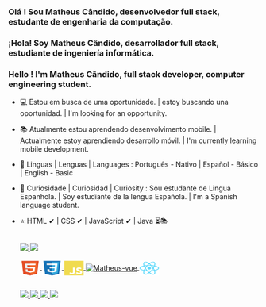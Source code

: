 ### Olá ! Sou Matheus Cândido, desenvolvedor full stack, estudante de engenharia da computação.
### ¡Hola! Soy Matheus Cândido, desarrollador full stack, estudiante de ingeniería informática.
### Hello ! I'm Matheus Cândido, full stack developer, computer engineering student.

- 💻 Estou em busca de uma oportunidade. | estoy buscando una oportunidad. | I'm looking for an opportunity.
- 📚 Atualmente estou aprendendo desenvolvimento mobile. | Actualmente estoy aprendiendo desarrollo móvil. | I'm currently learning mobile development.
- 🧠 Linguas | Lenguas | Languages : Português - Nativo | Español - Básico | English - Basic
- 📌 Curiosidade | Curiosidad | Curiosity : Sou estudante de Lingua Espanhola. | Soy estudiante de la lengua Española. | I'm a Spanish language student.
- ⭐ HTML ✔ | CSS ✔ | JavaScript ✔ | Java ⏳📚
  
  ##
  
  <div>
    <a href="https://github.com/Matheuslc7">
    <img height="180rem" src="https://github-readme-stats.vercel.app/api?username=matheuslc7&show_icons=true&theme=dark&include_all_commits=true&count_private=true"/>
    <img height="180rem" src="https://github-readme-stats.vercel.app/api/top-langs/?username=matheuslc7&layout-compact&langs_count=16&theme=dark"/>
  </div>
  
  <div style="display: inline_block"><br>
  <img align="center" alt="Matheus-HTML" height="30" width="40" src="https://raw.githubusercontent.com/devicons/devicon/master/icons/html5/html5-original.svg">
  <img align="center" alt="Matheus-CSS" height="30" width="40" src="https://raw.githubusercontent.com/devicons/devicon/master/icons/css3/css3-original.svg">
  <img align="center" alt="Matheus-Js" height="30" width="40" src="https://raw.githubusercontent.com/devicons/devicon/master/icons/javascript/javascript-plain.svg">
  <img align="center" alt="Matheus-vue" height="30" width="40" src="https://uxwing.com/wp-content/themes/uxwing/download/brands-and-social-media/vue-js-icon.svg">
  <img align="center" alt="Matheus-React" height="30" width="40" src="https://raw.githubusercontent.com/devicons/devicon/master/icons/react/react-original.svg">
  </div>
  
  ##
  
  <div>
  <a target="_blank" href="https://www.linkedin.com/in/matheus-lima-c%C3%A2ndido-7b7a1b192/"> <img src="https://img.shields.io/badge/LinkedIn-0077B5?style=for-the-badge&logo=linkedin&logoColor=white"/> </a>
  <a href="https://api.whatsapp.com/send/?phone=5585996762002&text=Ol%C3%A1%2C+vim+pelo+Site+M7Dev.&type=phone_number&app_absent=0"><img src="https://img.shields.io/badge/WhatsApp-25D366?style=for-the-badge&logo=whatsapp&logoColor=white"/> </a>
  <a href="https://www.instagram.com/matheuslc7/"> <img src="https://img.shields.io/badge/Instagram-E4405F?style=for-the-badge&logo=instagram&logoColor=white"/> </a>
  <a href="https://m7dev.vercel.app/"> <img src="https://img.shields.io/badge/website-000000?style=for-the-badge&logo=About.me&logoColor=white"/> </a>
